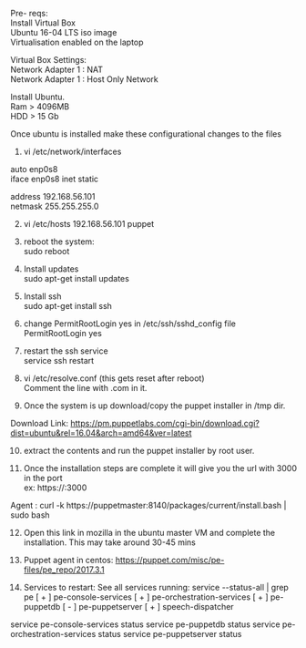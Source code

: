Pre- reqs:<br />
  Install Virtual Box <br />
  Ubuntu 16-04 LTS iso image <br />
  Virtualisation enabled on the laptop <br />

Virtual Box Settings: <br />
  Network Adapter 1 : NAT <br />
  Network Adapter 1 : Host Only Network <br />

Install Ubuntu. <br />
  Ram > 4096MB <br />
  HDD > 15 Gb <br />
  

Once ubuntu is installed make these configurational changes to the files <br />

1.  vi /etc/network/interfaces <br />

  auto enp0s8 <br />
  iface enp0s8 inet static <br />

  address 192.168.56.101 <br />
  netmask 255.255.255.0 <br />

2. vi /etc/hosts
  192.168.56.101 puppet
  
3. reboot the system:<br />
  sudo reboot


4. Install updates<br />
  sudo apt-get install updates

5. Install ssh<br />
  sudo apt-get install ssh
  
6. change PermitRootLogin yes in /etc/ssh/sshd_config file <br />
  PermitRootLogin yes
  
7. restart the ssh service <br />
  service ssh restart
  
8. vi /etc/resolve.conf (this gets reset after reboot)<br />
  Comment the line with .com in it.


9. Once the system is up download/copy the puppet installer in /tmp dir. <br />

Download Link: https://pm.puppetlabs.com/cgi-bin/download.cgi?dist=ubuntu&rel=16.04&arch=amd64&ver=latest

10. extract the contents and run the puppet installer by root user. <br />

11. Once the installation steps are complete it will give you the url with 3000 in the port <br />
 ex: https://<hostname>:3000
 
 
 
 Agent : curl -k https://puppetmaster:8140/packages/current/install.bash | sudo bash 
  
12. Open this link in mozilla in the ubuntu master VM and complete the installation. This may take around 30-45 mins <br />


13. Puppet agent in centos: https://puppet.com/misc/pe-files/pe_repo/2017.3.1


14. Services to restart:
  See all services running:
    service --status-all | grep pe
       [ + ]  pe-console-services
       [ + ]  pe-orchestration-services
       [ + ]  pe-puppetdb
       [ - ]  pe-puppetserver
       [ + ]  speech-dispatcher



  service pe-console-services status
  service pe-puppetdb status
  service pe-orchestration-services status
  service pe-puppetserver status


